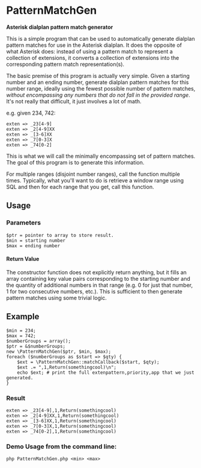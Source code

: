 # PatternMatchGen

**Asterisk dialplan pattern match generator**

This is a simple program that can be used to automatically generate dialplan pattern matches for use in the Asterisk dialplan. It does the opposite of what Asterisk does: instead of using a pattern match to represent a collection of extensions, it converts a collection of extensions into the corresponding pattern match representation(s).

The basic premise of this program is actually very simple. Given a starting number and an ending number, generate dialplan pattern matches for this number range, ideally using the fewest possible number of pattern matches, *without encompassing any numbers that do not fall in the provided range*. It's not really that difficult, it just involves a lot of math.

e.g. given 234, 742:
```
exten => _23[4-9]
exten => _2[4-9]XX
exten => _[3-6]XX
exten => _7[0-3]X
exten => _74[0-2]
```

This is what we will call the minimally encompassing set of pattern matches. The goal of this program is to generate this information.

For multiple ranges (disjoint number ranges), call the function multiple times.
Typically, what you'll want to do is retrieve a window range using SQL and then for each range that you get, call this function.

## Usage

### Parameters
```
$ptr = pointer to array to store result.
$min = starting number
$max = ending number
```

#### Return Value
The constructor function does not explicitly return anything, but it fills an array containing key value pairs corresponding to the starting number and the quantity of additional numbers in that range (e.g. 0 for just that number, 1 for two consecutive numbers, etc.). This is sufficient to then generate pattern matches using some trivial logic.

## Example
```
$min = 234;
$max = 742;
$numberGroups = array();
$ptr = &$numberGroups;
new \PatternMatchGen($ptr, $min, $max);
foreach ($numberGroups as $start => $qty) {
	$ext = \PatternMatchGen::matchCallback($start, $qty);
	$ext .= ",1,Return(somethingcool)\n";
	echo $ext; # print the full extenpattern,priority,app that we just generated.
}
```

### Result
```
exten => _23[4-9],1,Return(somethingcool)
exten => _2[4-9]XX,1,Return(somethingcool)
exten => _[3-6]XX,1,Return(somethingcool)
exten => _7[0-3]X,1,Return(somethingcool)
exten => _74[0-2],1,Return(somethingcool)
```

### Demo Usage from the command line:
``php PatternMatchGen.php <min> <max>``
